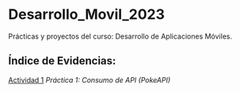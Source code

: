 # Desarrollo_Movil_2023
Prácticas y proyectos del curso: Desarrollo de Aplicaciones Móviles.

## Índice de Evidencias:

[Actividad 1](./Setup/README.md) _Práctica 1: Consumo de API (PokeAPI)_
